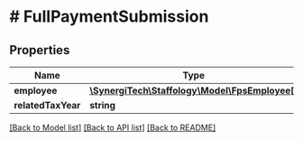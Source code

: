 # # FullPaymentSubmission

## Properties

Name | Type | Description | Notes
------------ | ------------- | ------------- | -------------
**employee** | [**\SynergiTech\Staffology\Model\FpsEmployee[]**](FpsEmployee.md) |  | [optional]
**relatedTaxYear** | **string** |  | [optional]

[[Back to Model list]](../../README.md#models) [[Back to API list]](../../README.md#endpoints) [[Back to README]](../../README.md)
